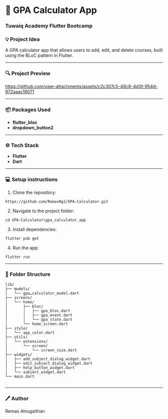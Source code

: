 # 📘 GPA Calculator App
### Tuwaiq Academy Flutter Bootcamp

### 💡 Project Idea

A GPA calculator app that allows users to add, edit, and delete courses, built using the BLoC pattern in Flutter.

---
### 🔍 Project Preview




https://github.com/user-attachments/assets/c2c307c5-48c8-4d3f-954d-972aaac19071

---
### 📦 Packages Used

- **flutter_bloc**
- **dropdown_button2**


---

### ⚙️ Tech Stack
- **Flutter**
- **Dart**

---
### 💻  Setup instructions 

 1. Clone the repository:

```
https://github.com/RemasNg1/GPA-Calculator.git
```
2. Navigate to the project folder:

```
cd GPA-Calculator\gpa_calculator_app
```

3. Install dependencies:
```
flutter pub get
```

 4. Run the app:
 ```
 flutter run 
 ```  

---
### 📂 Folder Structure 

```
lib/
├── models/
│   └── gpaـcalculator_model.dart
├── screens/
│   └── home/
│       ├── bloc/
│       │   ├── gpa_bloc.dart
│       │   ├── gpa_event.dart
│       │   └── gpa_state.dart
│       └── home_screen.dart
├── style/
│   └── app_color.dart
├── utils/
│   └── extensions/
│       └── screen/
│           └── screen_size.dart
├── widgets/
│   ├── add_subject_dialog_widget.dart
│   ├── edit_subject_dialog_widget.dart
│   ├── help_button_widget.dart
│   └── subject_widget.dart
└── main.dart


```


---
### 🖊️ Author
Remas Alnugaithan

